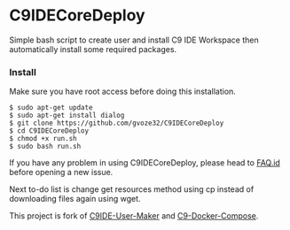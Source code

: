 # C9IDECoreDeploy

Simple bash script to create user and install C9 IDE Workspace then automatically install some required packages.

### Install

Make sure you have root access before doing this installation.

```
$ sudo apt-get update
$ sudo apt-get install dialog
$ git clone https://github.com/gvoze32/C9IDECoreDeploy
$ cd C9IDECoreDeploy
$ chmod +x run.sh
$ sudo bash run.sh
```

If you have any problem in using C9IDECoreDeploy, please head to [FAQ.id](https://rentry.co/tavh3) before opening a new issue.

Next to-do list is change get resources method using cp instead of downloading files again using wget.

This project is fork of [C9IDE-User-Maker](https://github.com/nicolasjulian/C9IDE-User-Maker) and [C9-Docker-Compose](https://github.com/nicolasjulian/C9-Docker-Compose).
